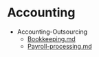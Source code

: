 
# Accounting

- Accounting-Outsourcing
  - [Bookkeeping.md](./Bookkeeping.md)
  - [Payroll-processing.md](./Payroll-processing.md)
